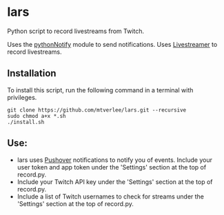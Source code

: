 # lars
Python script to record livestreams from Twitch.

Uses the [pythonNotify](https://github.com/mtverlee/pythonNotify) module to send notifications.
Uses [Livestreamer](http://docs.livestreamer.io/#) to record livestreams.

## Installation
To install this script, run the following command in a terminal with privileges.
```
git clone https://github.com/mtverlee/lars.git --recursive
sudo chmod a+x *.sh
./install.sh
```

## Use:
- lars uses [Pushover](https://pushover.net/) notifications to notify you of events. Include your user token and app token under the 'Settings' section at the top of record.py.
- Include your Twitch API key under the 'Settings' section at the top of record.py.
- Include a list of Twitch usernames to check for streams under the 'Settings' section at the top of record.py.
